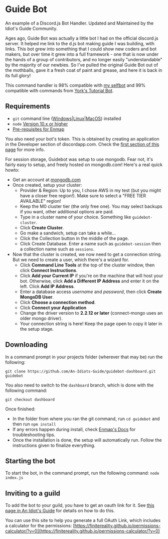 # Guide Bot
An example of a Discord.js Bot Handler. Updated and Maintained by the Idiot's Guide Community.

Ages ago, Guide Bot was actually a little bot I had on the official discord.js server.
It helped me link to the d.js bot making guide I was building, with links.
This bot grew into something that I could show new coders and bot makers, but
over time it grew into a full framework - one that is now under the hands of a 
group of contributors, and no longer easily "understandable" by the majority
of our newbies. So I've pulled the original Guide Bot out of the mothballs,
gave it a fresh coat of paint and grease, and here it is back in its full glory!

This command handler is 98% compatible with [my selfbot](https://github.com/eslachance/evie.selfbot) 
and 99% compatible with commands from [York's Tutorial Bot](https://github.com/AnIdiotsGuide/Tutorial-Bot/tree/Episode-10-Part-1).

## Requirements

- `git` command line ([Windows](https://git-scm.com/download/win)|[Linux](https://git-scm.com/book/en/v2/Getting-Started-Installing-Git)|[MacOS](https://git-scm.com/download/mac)) installed
- `node` [Version 10.x or higher](https://nodejs.org)
- [Pre-requisites for Enmap](https://enmap.evie.codes/install#pre-requisites)

You also need your bot's token. This is obtained by creating an application in
the Developer section of discordapp.com. Check the [first section of this page](https://anidiots.guide/getting-started/the-long-version.html) 
for more info.

For session storage, Guidebot was setup to use mongodb. Fear not, it's fairly easy to setup, and freely hosted on mongodb.com! Here's a real quick howto:
- Get an account at [mongodb.com](https://www.mongodb.com/cloud/atlas)
- Once created, setup your cluster: 
  - Provider & Region: Up to you, I chose AWS in my test (but you might have a closer free region!). Make sure to select a "FREE TIER AVAILABLE" region!
  - Keep the M0 cluster tier (the only free one). You may select backups if you want, other additional options are paid.
  - Type in a cluster name of your choice. Something like `guidebot-cluster`.
  - Click **Create Cluster**.
  - Go make a sandwich, setup can take a while...
  - Click the Collection button in the middle of the page.
  - Click Create Database. Enter a name such as `guidebot-session` then a collection name such as `sessions`.
- Now that the cluster is created, we now need to get a connection string. But we need to create a user, which there's a wizard for. 
  - Click **Command Line Tools** at the top of the cluster window, then click **Connect Instructions**.
  - Click **Add your Current IP** if you're on the machine that will host your bot. Otherwise, click **Add a Different IP Address** and enter it on the left. Click **Add IP Address**.
  - Enter a database access *username* and *password*, then click **Create MongoDB User**.
  - Click **Choose a connection method**.
  - Click **Connect your Application**
  - Change the driver version to **2.2.12 or later** (connect-mongo uses an older mongo driver).
  - Your connection string is here! Keep the page open to copy it later in the setup stage.

## Downloading

In a command prompt in your projects folder (wherever that may be) run the following:

`git clone https://github.com/An-Idiots-Guide/guidebot-dashboard.git guidebot`

You also need to switch to the `dashboard` branch, which is done with the following command:

`git checkout dashboard`

Once finished: 

- In the folder from where you ran the git command, run `cd guidebot` and then run `npm install`
- If any errors happen during install, check [Enmap's Docs](https://enmap.evie.codes/install) for troubleshooting tips.
- Once the installation is done, the setup will automatically run. Follow the instructions given to finalize everything.

## Starting the bot

To start the bot, in the command prompt, run the following command:
`node index.js`

## Inviting to a guild

To add the bot to your guild, you have to get an oauth link for it. See [this page in An Idiot's Guide](https://anidiots.guide/getting-started/getting-started-long-version#add-your-bot-to-a-server)
for details on how to do this.

You can use this site to help you generate a full OAuth Link, which includes a calculator for the permissions:
[https://finitereality.github.io/permissions-calculator/?v=0](https://finitereality.github.io/permissions-calculator/?v=0)
